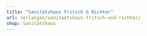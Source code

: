 ```yaml
---
title: "Sanitätshaus Fritsch & Richter"
url: /erlangen/sanitaetshaus-fritsch-und-richter/
shop: Sanitätshaus
---
```

